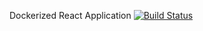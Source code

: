 Dockerized React Application [![Build Status](https://travis-ci.com/mhnvelu/docker-react.svg?branch=feature)](https://travis-ci.com/mhnvelu/docker-react)
